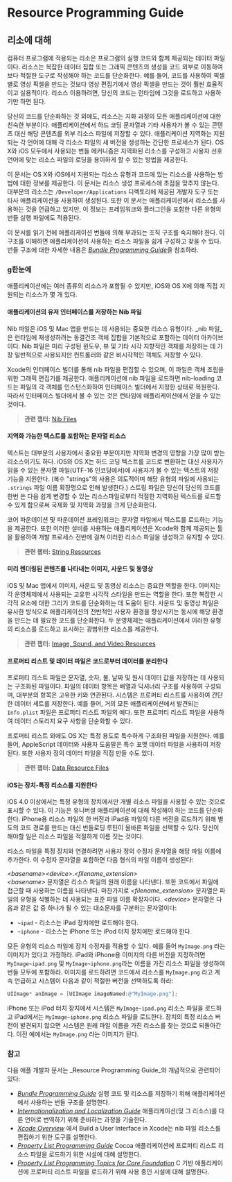 # Resource Programming Guide

## 리소에 대해 <a id="pageTitle"></a>

컴퓨터 프로그램에 적용되는 리소은 프로그램의 실행 코드와 함께 제공되는 데이터 파일이다. 리소스는 복잡한 데이터 집합 또는 그래픽 콘텐츠의 생성을 코드 외부로 이동하여 보다 적절한 도구로 작성해야 하는 코드를 단순화한다. 예를 들어, 코드를 사용하여 픽셀별로 영상 픽셀을 만드는 것보다 영상 편집기에서 영상 픽셀을 만드는 것이 훨씬 효율적이고 실용적이다. 리소스 이용하려면, 당신의 코드는 런타임에 그것을 로드하고 사용하기만 하면 된다.

당신의 코드를 단순화하는 것 외에도, 리소스는 지화 과정의 모든 애플리케이션에 대한 친숙한 부분이다. 애플리케이션에서 하드 코딩 문자열과 기타 사용자가 볼 수 있는 콘텐츠 대신 해당 콘텐츠를 외부 리소스 파일에 저장할 수 있다. 애플리케이션 지역화는 지원되는 각 언어에 대해 각 리소스 파일의 새 버전을 생성하는 간단한 프로세스가 된다. OS X와 iOS 모두에서 사용되는 번들 메커니즘은 지역화된 리소스를 구성하고 사용자 선호 언어에 맞는 리소스 파일의 로딩을 용이하게 할 수 있는 방법을 제공한다.

이 문서는 OS X와 iOS에서 지원되는 리소스 유형과 코드에 있는 리소스를 사용하는 방법에 대한 정보를 제공한다. 이 문서는 리소스 생성 프로세스에 초점을 맞추지 않는다. 대부분의 리소스는 `/Developer/Applications` 디렉토리에 제공된 개발자 도구 또는 타사 애플리케이션을 사용하여 생성된다. 또한 이 문서는 애플리케이션에서 리소스를 사용하는 것을 언급하고 있지만, 이 정보는 프레임워크와 플러그인을 포함한 다른 유형의 번들 실행 파일에도 적용된다.

이 문서를 읽기 전에 애플리케이션 번들에 의해 부과되는 조직 구조를 숙지해야 한다. 이 구조를 이해하면 애플리케이션이 사용하는 리소스 파일을 쉽게 구성하고 찾을 수 있다. 번들 구조에 대한 자세한 내용은 [_Bundle Programming Guide_](https://developer.apple.com/library/archive/documentation/CoreFoundation/Conceptual/CFBundles/Introduction/Introduction.html#//apple_ref/doc/uid/10000123i)을 참조하라.

### g한눈에

애플리케이션에는 여러 종류의 리소스가 포함될 수 있지만, iOS와 OS X에 의해 직접 지원되는 리소스가 몇 개 있다.

#### 애플리케이션의 유저 인터페이스를 저장하는 Nib 파일

Nib 파일은 iOS 및 Mac 앱을 만드는 데 사용되는 중요한 리소스 유형이다. _nib 파일_은 런타임에 재생성하려는 동결건조 객체 집합을 기본적으로 포함하는 데이터 아카이브이다.  Nib 파일은 미리 구성된 윈도우, 뷰 및 기타 시각 지향적인 객체를 저장하는 데 가장 일반적으로 사용되지만 컨트롤러와 같은 비시각적인 객체도 저장할 수 있다.

Xcode의 인터페이스 빌더를 통해 nib 파일을 편집할 수 있으며, 이 파일은 객체 조립을 위한 그래픽 편집기를 제공한다. 애플리케이션에 nib 파일을 로드하면 nib-loading 코드는 파일의 각 객체를 인스턴스화하여 인터페이스 빌더에서 지정한 상태로 복원한다. 따라서 인터페이스 빌더에서 볼 수 있는 것은 런타임에 애플리케이션에서 얻을 수 있는 것이다.

> **관련 챕터:** [Nib Files](https://developer.apple.com/library/archive/documentation/Cocoa/Conceptual/LoadingResources/CocoaNibs/CocoaNibs.html#//apple_ref/doc/uid/10000051i-CH4-SW8)

#### 지역화 가능한 텍스트를 포함하는 문자열 리소스

텍스트는 대부분의 사용자에서 중요한 부분이지만 지역화 변경의 영향을 가장 많이 받는 리소스이기도 하다. iOS와 OS X는 하드 코딩 텍스트를 코드로 변환하는 대신 사용자가 읽을 수 있는 문자열 파일\(UTF-16 인코딩에서\)에 사용자가 볼 수 있는 텍스트의 저장 기능을 지원한다. \(복수 "strings"의 사용은 의도적이며 해당 유형의 파일에 사용되는 `.strings` 파일 이름 확장명으로 인해 발생한다.\) 스트링 파일은 당신이 당신의 코드를 한번 쓴 다음 쉽게 변경할 수 있는 리소스파일로부터 적절한 지역화된 텍스트를 로드할 수 있게 함으로써 국제화 및 지역화 과정을 크게 단순화한다.

코어 파운데이션 및 파운데이션 프레임워크는 문자열 파일에서 텍스트를 로드하는 기능을 제공한다. 또한 이러한 설비를 사용하는 애플리케이션은 Xcode와 함께 제공되는 툴을 활용하여 개발 프로세스 전반에 걸쳐 이러한 리소스 파일을 생성하고 유지할 수 있다.

> **관련 챕터:** [String Resources](https://developer.apple.com/library/archive/documentation/Cocoa/Conceptual/LoadingResources/Strings/Strings.html#//apple_ref/doc/uid/10000051i-CH6-SW1)

#### 미리 렌더링된 콘텐츠를 나타내는 이미지, 사운드 및 동영상

iOS 및 Mac 앱에서 이미지, 사운드 및 동영상 리소스는 중요한 역할을 한다. 이미지는 각 운영체제에서 사용되는 고유한 시각적 스타일을 만드는 역할을 한다. 또한 복잡한 시각적 요소에 대한 그리기 코드를 단순화하는 데 도움이 된다. 사운드 및 동영상 파일은 유사한 방식으로 애플리케이션의 전반적인 사용자 환경을 향상시키는 동시에 해당 환경을 만드는 데 필요한 코드를 단순화한다. 두 운영체제는 애플리케이션에서 이러한 유형의 리소스를 로드하고 표시하는 광범위한 리소스를 제공한다.

> **관련 챕터:** [Image, Sound, and Video Resources](https://developer.apple.com/library/archive/documentation/Cocoa/Conceptual/LoadingResources/ImageSoundResources/ImageSoundResources.html#//apple_ref/doc/uid/10000051i-CH7-SW1)

#### 프로퍼티 리스트 및 데이터 파일은 코드로부터 데이터를 분리한다

프로퍼티 리스트 파일은 문자열, 숫자, 불, 날짜 및 원시 데이터 값을 저장하는 데 사용되는 구조화된 파일이다. 파일의 데이터 항목은 배열과 딕셔너리 구조를 사용하여 구성되며, 대부분의 항목은 고유한 키와 연관된다. 시스템은 프로퍼티 리스트를 사용하여 간단한 데이터 세트를 저장한다. 예를 들어, 거의 모든 애플리케이션에서 발견되는 `Info.plist` 파일은 프로퍼티 리스트 파일의 예다. 또한 프로퍼티 리스트 파일을 사용하여 데이터 스토리지 요구 사항을 단순화할 수 있다. 

프로퍼티 리스트 외에도 OS X는 특정 용도로 특수하게 구조화된 파일을 지원한다. 예를 들어, AppleScript 데이터와 사용자 도움말은 특수 포맷 데이터 파일을 사용하여 저장된다. 또한 사용자 정의 데이터 파일을 직접 만들 수도 있다.

> **관련 챕터:** [Data Resource Files](https://developer.apple.com/library/archive/documentation/Cocoa/Conceptual/LoadingResources/DataResourceFiles/DataResourceFiles.html#//apple_ref/doc/uid/10000051i-CH8-SW2)

#### iOS는 장치-특정 리소스를 지원한다

iOS 4.0 이상에서는 특정 유형의 장치에서만 개별 리소스 파일을 사용할 수 있는 것으로 표시할 수 있다. 이 기능은 유니버셜 애플리케이션에 대해 작성해야 하는 코드를 단순화한다. iPhone용 리소스 파일의 한 버전과 iPad용 파일의 다른 버전을 로드하기 위해 별도의 코드 경로를 만드는 대신 번들로딩 루틴이 올바른 파일을 선택할 수 있다. 당신이 해야할 일은 리소스 파일을 적절하게 이름 짓는 것이다.

리소스 파일을 특정 장치와 연결하려면 사용자 정의 수정자 문자열을 해당 파일 이름에 추가한다. 이 수정자 문자열을 포함하면 다음 형식의 파일 이름이 생성된다:

_&lt;basename&gt;&lt;device&gt;_._&lt;filename\_extension&gt;_  
_&lt;basename&gt;_ 문자열은 리소스 파일의 원래 이름을 나타낸다. 또한 코드에서 파일에 접근할 때 사용하는 이름을 나타낸다. 마찬가지로 _&lt;filename\_extension&gt;_ 문자열은 파일의 유형을 식별하는 데 사용되는 표준 파일 이름 확장자이다. _&lt;device&gt;_ 문자열은 다음과 같은 값 중 하나가 될 수 있는 대소문자를 구분하는 문자열이다:

* `~ipad` - 리소스는 iPad 장치에만 로드해야 한다.
* `~iphone` - 리소스는 iPhone 또는 iPod 터치 장치에만 로드해야 한다.

모든 유형의 리소스 파일에 장치 수정자를 적용할 수 있다. 예를 들어 `MyImage.png` 라는 이미지가 있다고 가정하라. iPad와 iPhone용 이미지의 다른 버전을 지정하려면 `MyImage~ipad.png` 및 `MyImage~iphone.png`라는 이름을 가진 리소스 파일을 생성하여 번들 모두에 포함하라. 이미지를 로드하려면 코드에서 리소스를 `MyImage.png` 라고 계속 언급하고 시스템이 다음과 같이 적절한 버전을 선택하도록 하라:

```objectivec
UIImage* anImage = [UIImage imageNamed:@"MyImage.png"];
```

iPhone 또는 iPod 터치 장치에서 시스템은 `MyImage~ipad.png` 리소스 파일을 로드하고 iPad에서는 `MyImage~iphone.png` 리소스 파일을 로드한다. 장치의 특정 리소스 버전이 발견되지 않으면 시스템은 원래 파일 이름을 가진 리소스를 찾는 것으로 되돌아간다. 이전 예에서는 `MyImage.png` 라는 이미지가 된다.

### 참고

다음 애플 개발자 문서는 _Resource Programming Guide_와 개념적으로 관련되어 있다:

* [_Bundle Programming Guide_](https://developer.apple.com/library/archive/documentation/CoreFoundation/Conceptual/CFBundles/Introduction/Introduction.html#//apple_ref/doc/uid/10000123i) 실행 코드 및 리소스를 저장하기 위해 애플리케이션에서 사용하는 번들 구조를 설명한다.
* [_Internationalization and Localization Guide_](https://developer.apple.com/library/archive/documentation/MacOSX/Conceptual/BPInternational/Introduction/Introduction.html#//apple_ref/doc/uid/10000171i) 애플리케이션\(및 그 리소스\)를 다른 언어로 번역하기 위해 준비하는 과정을 기술한다.
* [_Xcode Overview_](https://developer.apple.com/library/archive/documentation/ToolsLanguages/Conceptual/Xcode_Overview/index.html#//apple_ref/doc/uid/TP40010215) 에서 Build a User Interface in Xcode는 nib 파일 리소스를 편집하기 위한 도구를 설명한다.
* [_Property List Programming Guide_](https://developer.apple.com/library/archive/documentation/Cocoa/Conceptual/PropertyLists/Introduction/Introduction.html#//apple_ref/doc/uid/10000048i) Cocoa 애플리케이션에 프로퍼티 리스트 리소스 파일을 로드하기 위한 시설에 대해 설명한다.
* [_Property List Programming Topics for Core Foundation_](https://developer.apple.com/library/archive/documentation/CoreFoundation/Conceptual/CFPropertyLists/CFPropertyLists.html#//apple_ref/doc/uid/10000130i) C 기반 애플리케이션에 프로퍼티 리스트 파일을 로드하기 위해 사용 중인 시설에 대해 설명한다.

